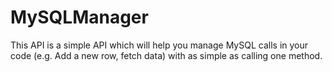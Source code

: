 # MySQLManager
This API is a simple API which will help you manage MySQL calls in your code (e.g. Add a new row, fetch data) with as simple as calling one method.
